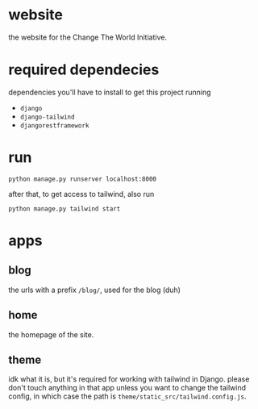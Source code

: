 # website
the website for the Change The World Initiative.

# required dependecies
dependencies you'll have to install to get this project running

- `django`
- `django-tailwind`
- `djangorestframework`

# run
```commandline
python manage.py runserver localhost:8000
```
after that, to get access to tailwind, also run
```commandline
python manage.py tailwind start
```

# apps
## blog
the urls with a prefix `/blog/`, used for the blog (duh)

## home
the homepage of the site.

## theme
idk what it is, but it's required for working with tailwind in Django.
please don't touch anything in that app unless you want to change the tailwind config,
in which case the path is `theme/static_src/tailwind.config.js`.
